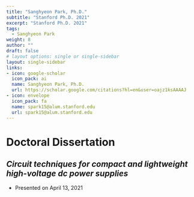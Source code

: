 ```yaml
---
title: "Sanghyeon Park, Ph.D."
subtitle: "Stanford Ph.D. 2021"
excerpt: "Stanford Ph.D. 2021"
tags:
  - Sanghyeon Park
weight: 8
author: ""
draft: false
# layout options: single or single-sidebar
layout: single-sidebar
links:
- icon: google-scholar
  icon_pack: ai
  name: Sanghyeon Park, Ph.D.
  url: https://scholar.google.com/citations?hl=en&user=oajz1ksAAAAJ
- icon: envelope
  icon_pack: fa
  name: spark15@alum.stanford.edu
  url: spark15@alum.stanford.edu
---
```


# Doctoral Dissertation

## *Circuit techniques for compact and lightweight high-voltage dc power supplies*
 + Presented on April 13, 2021
